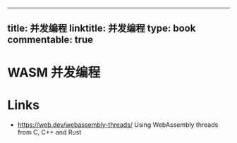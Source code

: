 
---
title: 并发编程
linktitle: 并发编程
type: book
commentable: true
---

# WASM 并发编程

# Links

- https://web.dev/webassembly-threads/ Using WebAssembly threads from C, C++ and Rust

    
